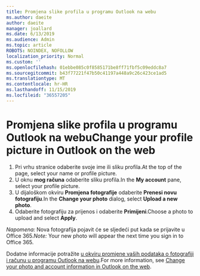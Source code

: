 ```yaml
---
title: Promjena slike profila u programu Outlook na webu
ms.author: daeite
author: daeite
manager: joallard
ms.date: 6/13/2019
ms.audience: Admin
ms.topic: article
ROBOTS: NOINDEX, NOFOLLOW
localization_priority: Normal
ms.custom: ''
ms.openlocfilehash: 01ebbe085c0f8585171be8ff71fbf5c09eddc8a7
ms.sourcegitcommit: b43f77221f47b50c41197a448a9c26c423ce1ad5
ms.translationtype: MT
ms.contentlocale: hr-HR
ms.lasthandoff: 11/15/2019
ms.locfileid: "36557205"
---
```

# <a name="change-your-profile-picture-in-outlook-on-the-web"></a><span data-ttu-id="93f76-102">Promjena slike profila u programu Outlook na webu</span><span class="sxs-lookup"><span data-stu-id="93f76-102">Change your profile picture in Outlook on the web</span></span>

1. <span data-ttu-id="93f76-103">Pri vrhu stranice odaberite svoje ime ili sliku profila.</span><span class="sxs-lookup"><span data-stu-id="93f76-103">At the top of the page, select your name or profile picture.</span></span>
1. <span data-ttu-id="93f76-104">U oknu **mog računa** odaberite sliku profila.</span><span class="sxs-lookup"><span data-stu-id="93f76-104">In the **My account** pane, select your profile picture.</span></span>
1. <span data-ttu-id="93f76-105">U dijaloškom okviru **Promjena fotografije** odaberite **Prenesi novu fotografiju**.</span><span class="sxs-lookup"><span data-stu-id="93f76-105">In the **Change your photo** dialog, select **Upload a new photo**.</span></span>
1. <span data-ttu-id="93f76-106">Odaberite fotografiju za prijenos i odaberite **Primijeni**.</span><span class="sxs-lookup"><span data-stu-id="93f76-106">Choose a photo to upload and select **Apply**.</span></span>

<span data-ttu-id="93f76-107">*Napomena:* Nova fotografija pojavit će se sljedeći put kada se prijavite u Office 365.</span><span class="sxs-lookup"><span data-stu-id="93f76-107">*Note:* Your new photo will appear the next time you sign in to Office 365.</span></span>

<span data-ttu-id="93f76-108">Dodatne informacije potražite [u okviru promjene vaših podataka o fotografiji i računu u programu Outlook na webu](https://support.office.com/article/b2dbb289-851d-4bed-93c3-3e136f5659ec).</span><span class="sxs-lookup"><span data-stu-id="93f76-108">For more information, see [Change your photo and account information in Outlook on the web](https://support.office.com/article/b2dbb289-851d-4bed-93c3-3e136f5659ec).</span></span>